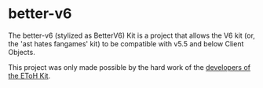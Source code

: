 # better-v6
The better-v6 (stylized as BetterV6) Kit is a project that allows the V6 kit (or, the 'ast hates fangames' kit) to be compatible with v5.5 and below Client Objects.

This project was only made possible by the hard work of the [developers of the EToH Kit](https://github.com/etohgame/kit/graphs/contributors).